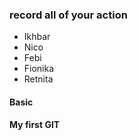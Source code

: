 ### **record all of your action**
- Ikhbar
- Nico
- Febi
- Fionika
- Retnita

#### Basic

#### My first GIT